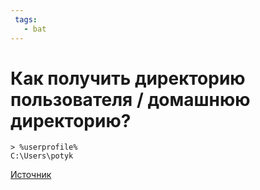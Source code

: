 ```yaml
---
 tags:
   - bat
---
```


# Как получить директорию пользователя / домашнюю директорию?

```shell
> %userprofile%
C:\Users\potyk
``` 

[Источник](https://stackoverflow.com/a/9229022/5500609)

